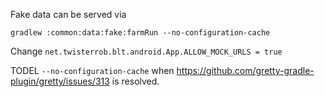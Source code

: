 Fake data can be served via
```shell
gradlew :common:data:fake:farmRun --no-configuration-cache
```
Change `net.twisterrob.blt.android.App.ALLOW_MOCK_URLS = true`

TODEL `--no-configuration-cache` when https://github.com/gretty-gradle-plugin/gretty/issues/313 is resolved.
